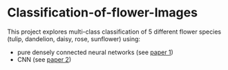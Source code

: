 # Classification-of-flower-Images

This project explores multi-class classification of 5 different flower species (tulip, dandelion, daisy, rose, sunflower) using:
* pure densely connected neural networks (see [paper 1](https://github.com/fujavica/Classification-of-flower-Images/blob/main/Machine_Learning__Project_1.pdf))
* CNN (see [paper 2](https://github.com/fujavica/Classification-of-flower-Images/blob/main/Machine_Learning__Project_2.pdf))
